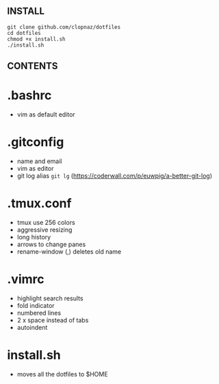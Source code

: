 ## INSTALL
    git clone github.com/clopnaz/dotfiles
    cd dotfiles
    chmod +x install.sh
    ./install.sh
## CONTENTS
# .bashrc
* vim as default editor
# .gitconfig
* name and email
* vim as editor
* git log alias `git lg` (https://coderwall.com/p/euwpig/a-better-git-log)
# .tmux.conf
* tmux use 256 colors
* aggressive resizing
* long history 
* arrows to change panes
* rename-window (,) deletes old name
# .vimrc
* highlight search results
* fold indicator 
* numbered lines
* 2 x space instead of tabs
* autoindent
# install.sh
* moves all the dotfiles to $HOME
